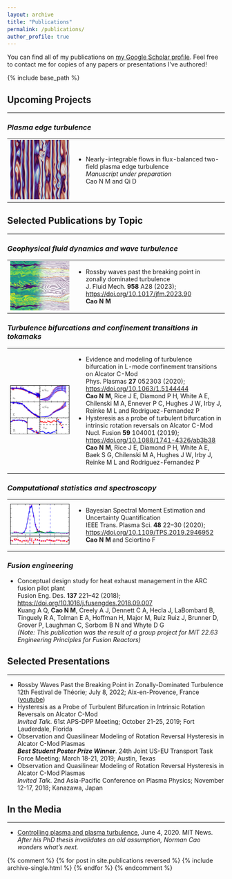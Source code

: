 ```yaml
---
layout: archive
title: "Publications"
permalink: /publications/
author_profile: true
---
```


You can find all of my publications on <a href="https://scholar.google.com/citations?user=WQRmB8MAAAAJ">my Google Scholar profile</a>. Feel free to contact me for copies of any papers or presentations I've authored!

{% include base_path %}

## Upcoming Projects
-----

### _Plasma edge turbulence_
<table>
  <tr>
    <td width="30%"><img src="/images/bhw.jpg" alt="Graphical abstract" width="100%" /></td>
    <td>
      <ul>
        <li><span class="papertitle">Nearly-integrable flows in flux-balanced two-field plasma edge turbulence</span><br/>
        <em>Manuscript under preparation</em><br/>
        Cao N M and Qi D</li>
      </ul>
    </td>
  </tr>
</table>

## Selected Publications by Topic
-----

### _Geophysical fluid dynamics and wave turbulence_
<table>
  <tr>
    <td width="30%"><img src="/images/rossbywaves.jpg" alt="Graphical abstract" width="100%" /></td>
    <td>
      <ul>
        <li><span class="papertitle">Rossby waves past the breaking point in zonally dominated turbulence</span><br/>
        J. Fluid Mech. <strong>958</strong> A28 (2023); <a href="https://doi.org/10.1017/jfm.2023.90">https://doi.org/10.1017/jfm.2023.90</a><br/>
        <strong>Cao N M</strong></li>
      </ul>
    </td>
  </tr>
</table>

### _Turbulence bifurcations and confinement transitions in tokamaks_
<table>
  <tr>
    <td width="30%"><img src="/images/hysteresis.png" alt="Graphical abstract" width="100%" /></td>
    <td>
      <ul>
        <li><span class="papertitle">Evidence and modeling of turbulence bifurcation in L-mode confinement transitions on Alcator C-Mod</span><br/>
        Phys. Plasmas <strong>27</strong> 052303 (2020); <a href="https://doi.org/10.1063/1.5144444">https://doi.org/10.1063/1.5144444</a><br/>
        <strong>Cao N M</strong>, Rice J E, Diamond P H, White A E, Chilenski M A, Ennever P C, Hughes J W, Irby J, Reinke M L and Rodriguez-Fernandez P </li>
        <!-- -->
        <li><span class="papertitle">Hysteresis as a probe of turbulent bifurcation in intrinsic rotation reversals on Alcator C-Mod</span><br/>
        Nucl. Fusion <strong>59</strong> 104001 (2019); <a href="https://doi.org/10.1088/1741-4326/ab3b38">https://doi.org/10.1088/1741-4326/ab3b38</a><br/>
        <strong>Cao N M</strong>, Rice J E, Diamond P H, White A E, Baek S G, Chilenski M A, Hughes J W, Irby J, Reinke M L and Rodriguez-Fernandez P</li>
      </ul>
    </td>
  </tr>
</table>

### _Computational statistics and spectroscopy_
<table>
  <tr>
    <td width="30%"><img src="/images/bsfc.jpg" alt="Graphical abstract" width="100%" /></td>
    <td>
      <ul>
        <li><span class="papertitle">Bayesian Spectral Moment Estimation and Uncertainty Quantification</span><br/>
        IEEE Trans. Plasma Sci. <strong>48</strong> 22–30 (2020); <a href="https://doi.org/10.1109/TPS.2019.2946952">https://doi.org/10.1109/TPS.2019.2946952</a><br/>
        <strong>Cao N M</strong> and Sciortino F</li>
      </ul>
    </td>
  </tr>
</table>

### _Fusion engineering_
<ul class="publist">
  <li><span class="papertitle">Conceptual design study for heat exhaust management in the ARC fusion pilot plant</span><br/>
  Fusion Eng. Des. <strong>137</strong> 221–42 (2018); <a href="https://doi.org/10.1016/j.fusengdes.2018.09.007">https://doi.org/10.1016/j.fusengdes.2018.09.007</a><br/>
  Kuang A Q, <strong>Cao N M</strong>, Creely A J, Dennett C A, Hecla J, LaBombard B, Tinguely R A, Tolman E A, Hoffman H, Major M, Ruiz Ruiz J, Brunner D, Grover P, Laughman C, Sorbom B N and Whyte D G<br/>
  <em>(Note: This publication was the result of a group project for MIT 22.63 Engineering Principles for Fusion Reactors)</em></li>
  
</ul>

## Selected Presentations
-----
* Rossby Waves Past the Breaking Point in Zonally-Dominated Turbulence \
12th Festival de Théorie; July 8, 2022; Aix-en-Provence, France ([youtube](https://www.youtube.com/watch?v=dZbMWlpAm0E))
* Hysteresis as a Probe of Turbulent Bifurcation in Intrinsic Rotation Reversals on Alcator C-Mod \
_Invited Talk_. 61st APS-DPP Meeting; October 21-25, 2019; Fort Lauderdale, Florida
* Observation and Quasilinear Modeling of Rotation Reversal Hysteresis in Alcator C-Mod Plasmas \
___Best Student Poster Prize Winner___. 24th Joint US-EU Transport Task Force Meeting; March 18-21, 2019; Austin, Texas
* Observation and Quasilinear Modeling of Rotation Reversal Hysteresis in Alcator C-Mod Plasmas \
_Invited Talk_. 2nd Asia-Pacific Conference on Plasma Physics; November 12-17, 2018; Kanazawa, Japan


## In the Media
-----
* [Controlling plasma and plasma turbulence](https://news.mit.edu/2020/norman-cao-addressing-challenges-controlling-plasma-and-plasma-turbulence-0604), June 4, 2020. MIT News. \
_After his PhD thesis invalidates an old assumption, Norman Cao wonders what’s next._

{% comment %} 
{% for post in site.publications reversed %}
  {% include archive-single.html %}
{% endfor %}
{% endcomment %}